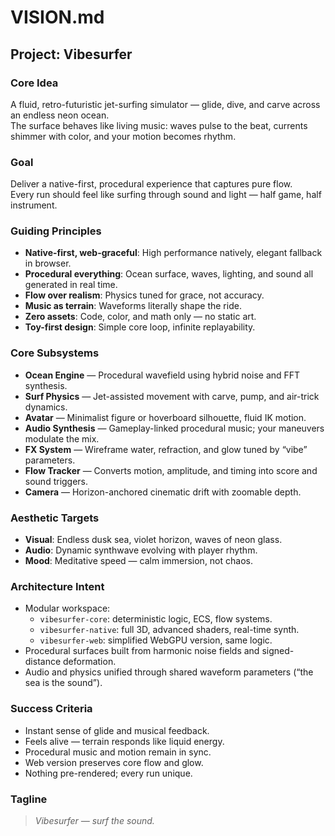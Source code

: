 # VISION.md

## Project: Vibesurfer

### Core Idea
A fluid, retro-futuristic jet-surfing simulator — glide, dive, and carve across an endless neon ocean.  
The surface behaves like living music: waves pulse to the beat, currents shimmer with color, and your motion becomes rhythm.

### Goal
Deliver a native-first, procedural experience that captures pure flow.  
Every run should feel like surfing through sound and light — half game, half instrument.

### Guiding Principles
- **Native-first, web-graceful**: High performance natively, elegant fallback in browser.  
- **Procedural everything**: Ocean surface, waves, lighting, and sound all generated in real time.  
- **Flow over realism**: Physics tuned for grace, not accuracy.  
- **Music as terrain**: Waveforms literally shape the ride.  
- **Zero assets**: Code, color, and math only — no static art.  
- **Toy-first design**: Simple core loop, infinite replayability.

### Core Subsystems
- **Ocean Engine** — Procedural wavefield using hybrid noise and FFT synthesis.  
- **Surf Physics** — Jet-assisted movement with carve, pump, and air-trick dynamics.  
- **Avatar** — Minimalist figure or hoverboard silhouette, fluid IK motion.  
- **Audio Synthesis** — Gameplay-linked procedural music; your maneuvers modulate the mix.  
- **FX System** — Wireframe water, refraction, and glow tuned by “vibe” parameters.  
- **Flow Tracker** — Converts motion, amplitude, and timing into score and sound triggers.  
- **Camera** — Horizon-anchored cinematic drift with zoomable depth.

### Aesthetic Targets
- **Visual**: Endless dusk sea, violet horizon, waves of neon glass.  
- **Audio**: Dynamic synthwave evolving with player rhythm.  
- **Mood**: Meditative speed — calm immersion, not chaos.

### Architecture Intent
- Modular workspace:
  - `vibesurfer-core`: deterministic logic, ECS, flow systems.
  - `vibesurfer-native`: full 3D, advanced shaders, real-time synth.
  - `vibesurfer-web`: simplified WebGPU version, same logic.
- Procedural surfaces built from harmonic noise fields and signed-distance deformation.
- Audio and physics unified through shared waveform parameters (“the sea is the sound”).

### Success Criteria
- Instant sense of glide and musical feedback.  
- Feels alive — terrain responds like liquid energy.  
- Procedural music and motion remain in sync.  
- Web version preserves core flow and glow.  
- Nothing pre-rendered; every run unique.

### Tagline
> *Vibesurfer — surf the sound.*